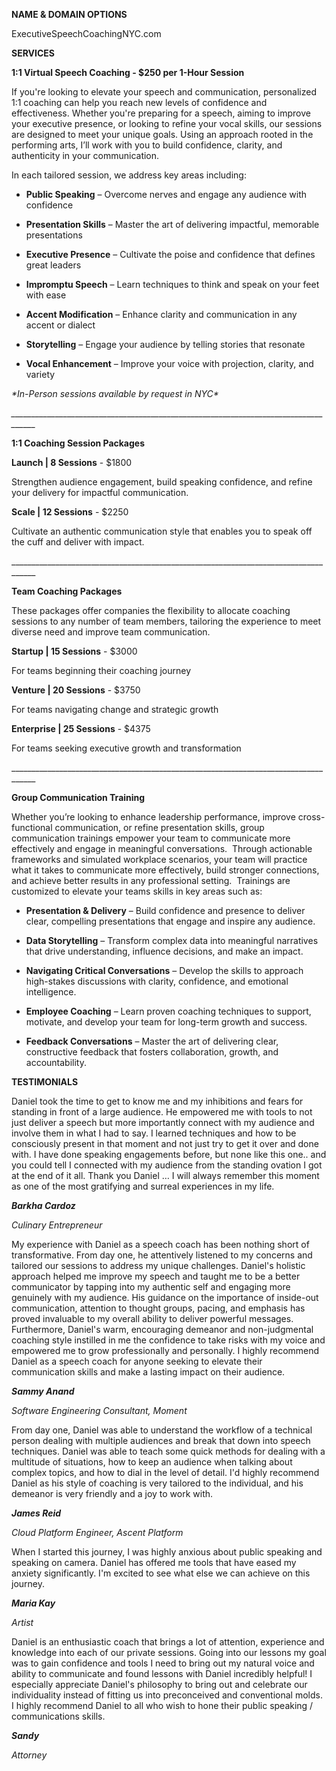 **NAME & DOMAIN OPTIONS**

ExecutiveSpeechCoachingNYC.com

**SERVICES**

**1:1 Virtual Speech Coaching - $250 per 1-Hour Session**

If you're looking to elevate your speech and communication, personalized 1:1 coaching can help you reach new levels of confidence and effectiveness. Whether you're preparing for a speech, aiming to improve your executive presence, or looking to refine your vocal skills, our sessions are designed to meet your unique goals. Using an approach rooted in the performing arts, I’ll work with you to build confidence, clarity, and authenticity in your communication.

In each tailored session, we address key areas including:

*   **Public Speaking** – Overcome nerves and engage any audience with confidence
    
*   **Presentation Skills** – Master the art of delivering impactful, memorable presentations
    
*   **Executive Presence** – Cultivate the poise and confidence that defines great leaders
    
*   **Impromptu Speech** – Learn techniques to think and speak on your feet with ease
    
*   **Accent Modification** – Enhance clarity and communication in any accent or dialect
    
*   **Storytelling** – Engage your audience by telling stories that resonate
    
*   **Vocal Enhancement** – Improve your voice with projection, clarity, and variety
    

_\*In-Person sessions available by request in NYC\*_

_\_\_\_\_\_\_\_\_\_\_\_\_\_\_\_\_\_\_\_\_\_\_\_\_\_\_\_\_\_\_\_\_\_\_\_\_\_\_\_\_\_\_\_\_\_\_\_\_\_\_\_\_\_\_\_\_\_\_\_\_\_\_\_\_\_\_\_\_\_\_\_\_\_\_\_\_\_\_\_\_\_\_\_\__

**1:1 Coaching Session Packages**

**Launch | 8 Sessions** - $1800

Strengthen audience engagement, build speaking confidence, and refine your delivery for impactful communication.

**Scale | 12 Sessions** - $2250

Cultivate an authentic communication style that enables you to speak off the cuff and deliver with impact.

\_\_\_\_\_\_\_\_\_\_\_\_\_\_\_\_\_\_\_\_\_\_\_\_\_\_\_\_\_\_\_\_\_\_\_\_\_\_\_\_\_\_\_\_\_\_\_\_\_\_\_\_\_\_\_\_\_\_\_\_\_\_\_\_\_\_\_\_\_\_\_\_\_\_\_\_\_\_\_\_\_\_\_\_

**Team Coaching Packages**

These packages offer companies the flexibility to allocate coaching sessions to any number of team members, tailoring the experience to meet diverse need and improve team communication.

**Startup | 15 Sessions** - $3000

For teams beginning their coaching journey

**Venture | 20 Sessions** - $3750

For teams navigating change and strategic growth

**Enterprise | 25 Sessions** - $4375

For teams seeking executive growth and transformation

\_\_\_\_\_\_\_\_\_\_\_\_\_\_\_\_\_\_\_\_\_\_\_\_\_\_\_\_\_\_\_\_\_\_\_\_\_\_\_\_\_\_\_\_\_\_\_\_\_\_\_\_\_\_\_\_\_\_\_\_\_\_\_\_\_\_\_\_\_\_\_\_\_\_\_\_\_\_\_\_\_\_\_\_

**Group Communication Training**

Whether you’re looking to enhance leadership performance, improve cross-functional communication, or refine presentation skills, group communication trainings empower your team to communicate more effectively and engage in meaningful conversations.  Through actionable frameworks and simulated workplace scenarios, your team will practice what it takes to communicate more effectively, build stronger connections, and achieve better results in any professional setting.  Trainings are customized to elevate your teams skills in key areas such as: 

*   **Presentation & Delivery** – Build confidence and presence to deliver clear, compelling presentations that engage and inspire any audience.
    
*   **Data Storytelling** – Transform complex data into meaningful narratives that drive understanding, influence decisions, and make an impact.
    
*   **Navigating Critical Conversations** – Develop the skills to approach high-stakes discussions with clarity, confidence, and emotional intelligence.
    
*   **Employee Coaching** – Learn proven coaching techniques to support, motivate, and develop your team for long-term growth and success.
    
*   **Feedback Conversations** – Master the art of delivering clear, constructive feedback that fosters collaboration, growth, and accountability.
    

**TESTIMONIALS**

Daniel took the time to get to know me and my inhibitions and fears for standing in front of a large audience. He empowered me with tools to not just deliver a speech but more importantly connect with my audience and involve them in what I had to say. I learned techniques and how to be consciously present in that moment and not just try to get it over and done with. I have done speaking engagements before, but none like this one.. and you could tell I connected with my audience from the standing ovation I got at the end of it all. Thank you Daniel … I will always remember this moment as one of the most gratifying and surreal experiences in my life.

_**Barkha Cardoz**_

_Culinary Entrepreneur_

My experience with Daniel as a speech coach has been nothing short of transformative. From day one, he attentively listened to my concerns and tailored our sessions to address my unique challenges. Daniel's holistic approach helped me improve my speech and taught me to be a better communicator by tapping into my authentic self and engaging more genuinely with my audience. His guidance on the importance of inside-out communication, attention to thought groups, pacing, and emphasis has proved invaluable to my overall ability to deliver powerful messages. Furthermore, Daniel's warm, encouraging demeanor and non-judgmental coaching style instilled in me the confidence to take risks with my voice and empowered me to grow professionally and personally. I highly recommend Daniel as a speech coach for anyone seeking to elevate their communication skills and make a lasting impact on their audience.

_**Sammy Anand**_

_Software Engineering Consultant, Moment_

From day one, Daniel was able to understand the workflow of a technical person dealing with multiple audiences and break that down into speech techniques. Daniel was able to teach some quick methods for dealing with a multitude of situations, how to keep an audience when talking about complex topics, and how to dial in the level of detail. I'd highly recommend Daniel as his style of coaching is very tailored to the individual, and his demeanor is very friendly and a joy to work with.

_**James Reid**_

_Cloud Platform Engineer, Ascent Platform_

When I started this journey, I was highly anxious about public speaking and speaking on camera. Daniel has offered me tools that have eased my anxiety significantly. I'm excited to see what else we can achieve on this journey.

_**Maria Kay**_

_Artist_

Daniel is an enthusiastic coach that brings a lot of attention, experience and knowledge into each of our private sessions. Going into our lessons my goal was to gain confidence and tools I need to bring out my natural voice and ability to communicate and found lessons with Daniel incredibly helpful! I especially appreciate Daniel's philosophy to bring out and celebrate our individuality instead of fitting us into preconceived and conventional molds. I highly recommend Daniel to all who wish to hone their public speaking / communications skills.

_**Sandy**_

_Attorney_